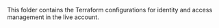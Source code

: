 This folder contains the Terraform configurations for identity and access management in the live account.
